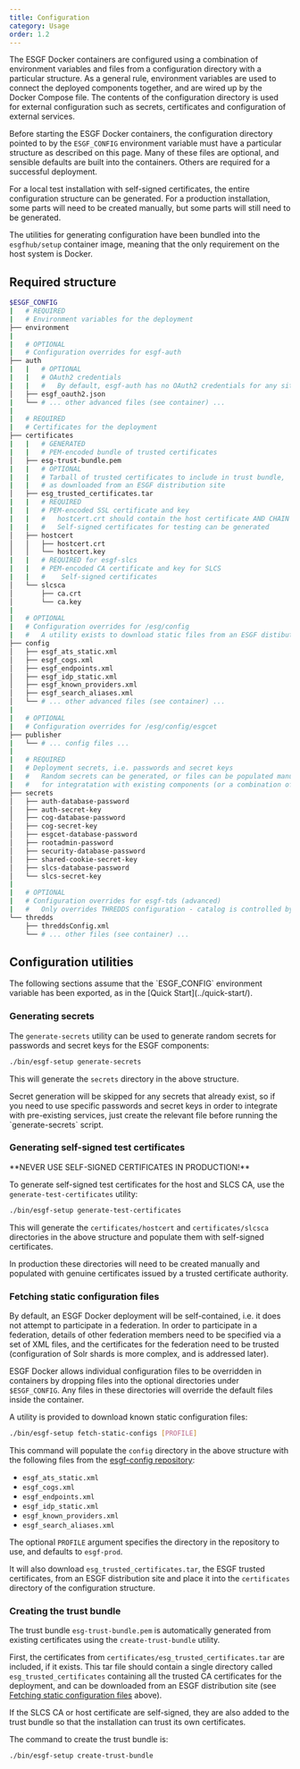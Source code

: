 ```yaml
---
title: Configuration
category: Usage
order: 1.2
---
```


The ESGF Docker containers are configured using a combination of environment
variables and files from a configuration directory with a particular structure.
As a general rule, environment variables are used to connect the deployed
components together, and are wired up by the Docker Compose file. The contents
of the configuration directory is used for external configuration such as
secrets, certificates and configuration of external services.

Before starting the ESGF Docker containers, the configuration directory pointed to by
the `ESGF_CONFIG` environment variable must have a particular structure as
described on this page. Many of these files are optional, and sensible defaults are
built into the containers. Others are required for a successful deployment.

For a local test installation with self-signed certificates, the entire configuration
structure can be generated. For a production installation, some parts will need to be
created manually, but some parts will still need to be generated.

The utilities for generating configuration have been bundled into the `esgfhub/setup`
container image, meaning that the only requirement on the host system is Docker.

## Required structure

```bash
$ESGF_CONFIG
|   # REQUIRED
|   # Environment variables for the deployment
├── environment
|
|   # OPTIONAL
|   # Configuration overrides for esgf-auth
├── auth
|   |   # OPTIONAL
|   |   # OAuth2 credentials
|   |   #   By default, esgf-auth has no OAuth2 credentials for any sites
│   ├── esgf_oauth2.json
|   └── # ... other advanced files (see container) ...
|
|   # REQUIRED
|   # Certificates for the deployment
├── certificates
|   |   # GENERATED
|   |   # PEM-encoded bundle of trusted certificates
│   ├── esg-trust-bundle.pem
|   |   # OPTIONAL
|   |   # Tarball of trusted certificates to include in trust bundle,
|   |   # as downloaded from an ESGF distribution site
│   ├── esg_trusted_certificates.tar
|   |   # REQUIRED
|   |   # PEM-encoded SSL certificate and key
|   |   #   hostcert.crt should contain the host certificate AND CHAIN
|   |   #   Self-signed certificates for testing can be generated
│   ├── hostcert
│   │   ├── hostcert.crt
│   │   └── hostcert.key
|   |   # REQUIRED for esgf-slcs
|   |   # PEM-encoded CA certificate and key for SLCS
|   |   #    Self-signed certificates
│   └── slcsca
│       ├── ca.crt
│       └── ca.key
|
|   # OPTIONAL
|   # Configuration overrides for /esg/config
|   #   A utility exists to download static files from an ESGF distibution site
├── config
│   ├── esgf_ats_static.xml
│   ├── esgf_cogs.xml
│   ├── esgf_endpoints.xml
│   ├── esgf_idp_static.xml
│   ├── esgf_known_providers.xml
│   ├── esgf_search_aliases.xml
│   └── # ... other advanced files (see container) ...
|
|   # OPTIONAL
|   # Configuration overrides for /esg/config/esgcet
├── publisher
|   └── # ... config files ...
|
|   # REQUIRED
|   # Deployment secrets, i.e. passwords and secret keys
|   #   Random secrets can be generated, or files can be populated manually
|   #   for integratation with existing components (or a combination of both)
├── secrets
│   ├── auth-database-password
│   ├── auth-secret-key
│   ├── cog-database-password
│   ├── cog-secret-key
│   ├── esgcet-database-password
│   ├── rootadmin-password
│   ├── security-database-password
│   ├── shared-cookie-secret-key
│   ├── slcs-database-password
│   └── slcs-secret-key
|
|   # OPTIONAL
|   # Configuration overrides for esgf-tds (advanced)
|   #   Only overrides THREDDS configuration - catalog is controlled by publisher
└── thredds
    ├── threddsConfig.xml
    └── # ... other files (see container) ...
```

## Configuration utilities

<div class="note note-warning" markdown="1">
The following sections assume that the `ESGF_CONFIG` environment variable
has been exported, as in the [Quick Start](../quick-start/).
</div>

### Generating secrets

The `generate-secrets` utility can be used to generate random secrets for passwords
and secret keys for the ESGF components:

```sh
./bin/esgf-setup generate-secrets
```

This will generate the `secrets` directory in the above structure.

<div class="note note-info" markdown="1">
Secret generation will be skipped for any secrets that already exist, so if you
need to use specific passwords and secret keys in order to integrate with
pre-existing services, just create the relevant file before running the
`generate-secrets` script.
</div>

### Generating self-signed test certificates

<div class="note note-danger" markdown="1">
**NEVER USE SELF-SIGNED CERTIFICATES IN PRODUCTION!**
</div>

To generate self-signed test certificates for the host and SLCS CA, use the
`generate-test-certificates` utility:

```sh
./bin/esgf-setup generate-test-certificates
```

This will generate the `certificates/hostcert` and `certificates/slcsca` directories
in the above structure and populate them with self-signed certificates.

<div class="note note-warning">
In production these directories will need to be created manually and populated with
genuine certificates issued by a trusted certificate authority.
</div>

### Fetching static configuration files

By default, an ESGF Docker deployment will be self-contained, i.e. it does not
attempt to participate in a federation. In order to participate in a federation,
details of other federation members need to be specified via a set of XML files,
and the certificates for the federation need to be trusted (configuration of
Solr shards is more complex, and is addressed later).

ESGF Docker allows individual configuration files to be overridden in containers
by dropping files into the optional directories under `$ESGF_CONFIG`. Any files
in these directories will override the default files inside the container.

A utility is provided to download known static configuration files:

```sh
./bin/esgf-setup fetch-static-configs [PROFILE]
```

This command will populate the `config` directory in the above structure with the
following files from the [esgf-config repository](https://github.com/ESGF/esgf-config):

  * `esgf_ats_static.xml`
  * `esgf_cogs.xml`
  * `esgf_endpoints.xml`
  * `esgf_idp_static.xml`
  * `esgf_known_providers.xml`
  * `esgf_search_aliases.xml`

The optional `PROFILE` argument specifies the directory in the repository to use,
and defaults to `esgf-prod`.

It will also download `esg_trusted_certificates.tar`, the ESGF trusted certificates, from
an ESGF distribution site and place it into the `certificates` directory of the
configuration structure.

### Creating the trust bundle

The trust bundle `esg-trust-bundle.pem` is automatically generated from existing
certificates using the `create-trust-bundle` utility.

First, the certificates from `certificates/esg_trusted_certificates.tar` are
included, if it exists. This tar file should contain a single directory called
`esg_trusted_certificates` containing all the trusted CA certificates for the
deployment, and can be downloaded from an ESGF distribution site (see
[Fetching static configuration files](#fetching-static-configuration-files) above).

If the SLCS CA or host certificate are self-signed, they are also added to the
trust bundle so that the installation can trust its own certificates.

The command to create the trust bundle is:

```sh
./bin/esgf-setup create-trust-bundle
```
